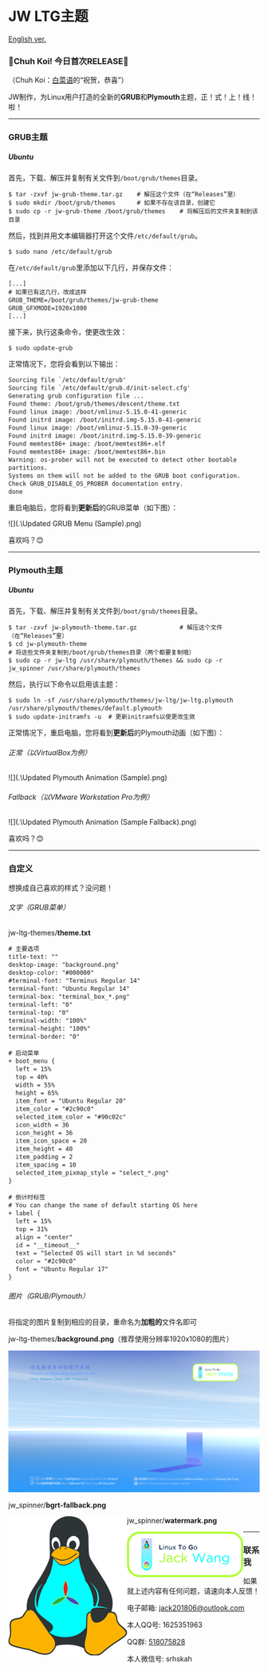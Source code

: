 # JW LTG主题

[English ver.](./README.md)

### 🎊Chuh Koi! 今日首次RELEASE🎊

（Chuh Koi：[白菜语](https://lendasarieh.github.io)的“祝贺，恭喜”）

JW制作，为Linux用户打造的全新的**GRUB**和**Plymouth**主题，正！式！上！线！啦！

----

### GRUB主题

##### Ubuntu

首先，下载、解压并复制有关文件到`/boot/grub/themes`目录。

```shell
$ tar -zxvf jw-grub-theme.tar.gz	# 解压这个文件（在“Releases”里）
$ sudo mkdir /boot/grub/themes		# 如果不存在该目录，创建它
$ sudo cp -r jw-grub-theme /boot/grub/themes	# 将解压后的文件夹复制到该目录
```

然后，找到并用文本编辑器打开这个文件`/etc/default/grub`。

```shell
$ sudo nano /etc/default/grub
```

在`/etc/default/grub`里添加以下几行，并保存文件：

```shell
[...]
# 如果已有这几行，改成这样
GRUB_THEME=/boot/grub/themes/jw-grub-theme
GRUB_GFXMODE=1920x1080
[...]
```

接下来，执行这条命令，使更改生效：

```shell
$ sudo update-grub
```

正常情况下，您将会看到以下输出：

```shell
Sourcing file `/etc/default/grub'
Sourcing file `/etc/default/grub.d/init-select.cfg'
Generating grub configuration file ...
Found theme: /boot/grub/themes/descent/theme.txt
Found linux image: /boot/vmlinuz-5.15.0-41-generic
Found initrd image: /boot/initrd.img-5.15.0-41-generic
Found linux image: /boot/vmlinuz-5.15.0-39-generic
Found initrd image: /boot/initrd.img-5.15.0-39-generic
Found memtest86+ image: /boot/memtest86+.elf
Found memtest86+ image: /boot/memtest86+.bin
Warning: os-prober will not be executed to detect other bootable partitions.
Systems on them will not be added to the GRUB boot configuration.
Check GRUB_DISABLE_OS_PROBER documentation entry.
done
```

重启电脑后，您将看到**更新后**的GRUB菜单（如下图）：

![](.\Updated GRUB Menu (Sample).png)

喜欢吗？😊

---

### Plymouth主题

##### Ubuntu

首先，下载、解压并复制有关文件到`/boot/grub/themes`目录。

```shell
$ tar -zxvf jw-plymouth-theme.tar.gz			# 解压这个文件（在“Releases”里）
$ cd jw-plymouth-theme
# 将这些文件夹复制到/boot/grub/themes目录（两个都要复制哦）
$ sudo cp -r jw-ltg /usr/share/plymouth/themes && sudo cp -r jw_spinner /usr/share/plymouth/themes
```

然后，执行以下命令以启用该主题：

```Shell
$ sudo ln -sf /usr/share/plymouth/themes/jw-ltg/jw-ltg.plymouth /usr/share/plymouth/themes/default.plymouth
$ sudo update-initramfs -u	# 更新initramfs以使更改生效
```

正常情况下，重启电脑，您将看到**更新后**的Plymouth动画（如下图）：

###### 正常（以VirtualBox为例）

![](.\Updated Plymouth Animation (Sample).png)

###### Fallback（以VMware Workstation Pro为例）

![](.\Updated Plymouth Animation (Sample Fallback).png)

喜欢吗？😊

---

### 自定义

想换成自己喜欢的样式？没问题！

###### 文字（GRUB菜单）

jw-ltg-themes/**theme.txt**

```shell
# 主要选项
title-text: ""
desktop-image: "background.png"
desktop-color: "#000000"
#terminal-font: "Terminus Regular 14"
terminal-font: "Ubuntu Regular 14"
terminal-box: "terminal_box_*.png"
terminal-left: "0"
terminal-top: "0"
terminal-width: "100%"
terminal-height: "100%"
terminal-border: "0"

# 启动菜单
+ boot_menu {
  left = 15%
  top = 40%
  width = 55%
  height = 65%
  item_font = "Ubuntu Regular 20"
  item_color = "#2c90c0"
  selected_item_color = "#90c02c"
  icon_width = 36
  icon_height = 36
  item_icon_space = 20
  item_height = 40
  item_padding = 2
  item_spacing = 10
  selected_item_pixmap_style = "select_*.png"
}

# 倒计时标签
# You can change the name of default starting OS here
+ label {
  left = 15%
  top = 31%
  align = "center"
  id = "__timeout__"
  text = "Selected OS will start in %d seconds"
  color = "#2c90c0"
  font = "Ubuntu Regular 17"
}
```

###### 图片（GRUB/Plymouth）

将指定的图片复制到相应的目录，重命名为**加粗的**文件名即可

jw-ltg-themes/**background.png**（推荐使用分辨率1920x1080的图片）

![](.\jw-grub-theme\background.png)

jw_spinner/**bgrt-fallback.png**

<img src=".\jw-plymouth-theme\jw_spinner\bgrt-fallback.png"  style="float:left" />

jw_spinner/**watermark.png**

<img src=".\jw-plymouth-theme\jw_spinner\watermark.png" style="float:left" />

---

### 联系我

如果就上述内容有任何问题，请速向本人反馈！

电子邮箱: jack201806@outlook.com

本人QQ号: 1625351963

QQ群: [518075828](https://qm.qq.com/q/ZRfSu4nwMo )

本人微信号: srhskah

